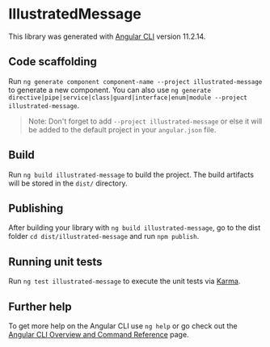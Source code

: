 # IllustratedMessage

This library was generated with [Angular CLI](https://github.com/angular/angular-cli) version 11.2.14.

## Code scaffolding

Run `ng generate component component-name --project illustrated-message` to generate a new component. You can also use `ng generate directive|pipe|service|class|guard|interface|enum|module --project illustrated-message`.
> Note: Don't forget to add `--project illustrated-message` or else it will be added to the default project in your `angular.json` file. 

## Build

Run `ng build illustrated-message` to build the project. The build artifacts will be stored in the `dist/` directory.

## Publishing

After building your library with `ng build illustrated-message`, go to the dist folder `cd dist/illustrated-message` and run `npm publish`.

## Running unit tests

Run `ng test illustrated-message` to execute the unit tests via [Karma](https://karma-runner.github.io).

## Further help

To get more help on the Angular CLI use `ng help` or go check out the [Angular CLI Overview and Command Reference](https://angular.io/cli) page.
